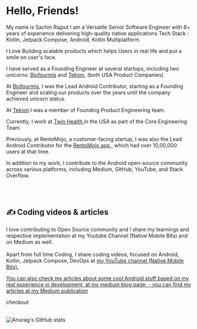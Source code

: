 <!--[![Header](https://github.com/myJarvis/myJarvis/blob/main/misc/hiiamsachin.png "Header")](https://medium.com/@iAmSachinRajput)-->

# Hello, Friends! 

My name is Sachin Rajput I am a Versatile Senior Software Engineer with 8+ years of experience delivering high-quality native applications 
Tech Stack : Kotlin, Jetpack Compose, Android, Kotlin Multiplatform. 

I Love Building scalable products which helps Users in real life and put a smile on user's face.

I have served as a Founding Engineer at several startups, including two unicorns: <a href = "https://www.biofourmis.com">Biofourmis</a> and <a href = "https://tekion.com/">Tekion</a>, (both USA Product Companies)

At <a href = "https://www.biofourmis.com">Biofourmis</a>, I was the Lead Android Contributor, starting as a Founding Engineer and scaling our products over the years until the company achieved unicorn status.

At <a href = "https://tekion.com/">Tekion</a> I was a member of Founding Product Engineering team.

Currently, I work at <a href = "https://twinhealth.com/">Twin Health </a> in the USA as part of the Core Engineering Team.

Previously, at RentoMojo, a customer-facing startup, I was also the Lead Android Contributor for the <a href = "https://play.google.com/store/apps/details?id=com.rentomojo&pcampaignid=web_share"> RentoMojo app </a>, which had over 10,00,000 users at that time.

In addition to my work, I contribute to the Android open-source community across various platforms, including Medium, GitHub, YouTube, and Stack Overflow.

<br/> <br/>
## &#x270d; Coding videos & articles

I love contributing to Open Source community and I share my learnings and respective implementation at my Youtube Channel (Native Mobile Bits) and on Medium as well.
<br/><br/>
Apart from full time Coding, I share coding videos, focused on Android, Kotlin, Jetpack Compose, DevOps at <a href="https://www.youtube.com/channel/UCTjQSpx2waqXTC37AgM8qyA"> my YouTube channel (Native Mobile Bits).

You can also check my articles about some cool Android stuff based on my real experience in development, at my medium blog page, - you can find my articles at my <a href="https://droid-lover.medium.com//">Medium publication</a> 

checkout </a>
<br/> <br/>

![Anurag's GitHub stats](https://github-readme-stats.vercel.app/api?username=droid-lover\&include_all_commits=true\&rank_icon=github\&show_icons=true\&show=prs_merged_percentage)

<!-- [![GitHub Streak](https://streak-stats.demolab.com?user=droid-lover)](https://git.io/streak-stats) -->
